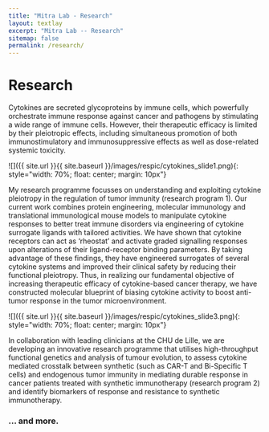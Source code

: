 ```yaml
---
title: "Mitra Lab - Research"
layout: textlay
excerpt: "Mitra Lab -- Research"
sitemap: false
permalink: /research/
---
```


# Research

Cytokines are secreted glycoproteins by immune cells, which powerfully orchestrate immune response against cancer and pathogens by stimulating a wide range of immune cells. However, their therapeutic efficacy is limited by their pleiotropic effects, including simultaneous promotion of both immunostimulatory and immunosuppressive effects as well as dose-related systemic toxicity. 

![]({{ site.url }}{{ site.baseurl }}/images/respic/cytokines_slide1.png){: style="width: 70%; float: center; margin: 10px"}

My research programme focusses on understanding and exploiting cytokine pleiotropy in the regulation of tumor immunity (research program 1). Our current work combines protein engineering, molecular immunology and translational immunological mouse models to manipulate cytokine responses to better treat immune disorders via engineering of cytokine surrogate ligands with tailored activities. We have shown that cytokine receptors can act as ‘rheostat’ and activate graded signalling responses upon alterations of their ligand-receptor binding parameters. By taking advantage of these findings, they have engineered surrogates of several cytokine systems and improved their clinical safety by reducing their functional pleiotropy. Thus, in realizing our fundamental objective of increasing therapeutic efficacy of cytokine-based cancer therapy, we have constructed molecular blueprint of biasing cytokine activity to boost anti-tumor response in the tumor microenvironment. 

![]({{ site.url }}{{ site.baseurl }}/images/respic/cytokines_slide3.png){: style="width: 70%; float: center; margin: 10px"}

In collaboration with leading clinicians at the CHU de Lille, we are developing an innovative research programme that utilises high-throughput functional genetics and analysis of tumour evolution, to assess cytokine mediated crosstalk between synthetic (such as CAR-T and Bi-Specific T cells) and endogenous tumor immunity in mediating durable response in cancer patients treated with synthetic immunotherapy (research program 2) and identify biomarkers of response and resistance to synthetic immunotherapy. 

### ... and more.
